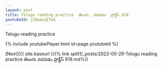 ```yaml
---
layout: post
title: Telugu reading practice  తెలుగు  చదవడం  ప్రాక్టీస్ 620
youtubeId: jIQomzqITeA
---
```

 
 
Telugu reading practice
 
 
 
 
 


{% include youtubePlayer.html id=page.youtubeId %}
 
[Next]({{ site.baseurl }}{% link  split1/_posts/2022-05-29-Telugu reading practice  తెలుగు  చదవడం  ప్రాక్టీస్ 619.md%})
 
